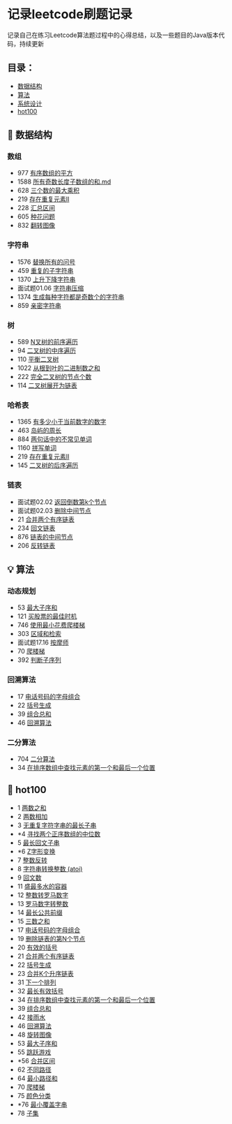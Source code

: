 # 记录leetcode刷题记录
记录自己在练习Leetcode算法题过程中的心得总结，以及一些题目的Java版本代码，持续更新

## 目录：
* [数据结构](#数据结构)
* [算法](#算法)
* [系统设计](#系统设计)
* [hot100](#hot100)

## :memo: <span id="数据结构">数据结构</span>

### 数组
* 977 [有序数组的平方](https://github.com/chenfachen/leetcode/blob/main/%E6%95%B0%E7%BB%84/977.%20%E6%9C%89%E5%BA%8F%E6%95%B0%E7%BB%84%E7%9A%84%E5%B9%B3%E6%96%B9.md)
* 1588 [所有奇数长度子数组的和.md](https://github.com/chenfachen/leetcode/blob/main/%E6%95%B0%E7%BB%84/1588.%E6%89%80%E6%9C%89%E5%A5%87%E6%95%B0%E9%95%BF%E5%BA%A6%E5%AD%90%E6%95%B0%E7%BB%84%E7%9A%84%E5%92%8C.md)
* 628 [三个数的最大乘积](https://github.com/chenfachen/leetcode/blob/main/%E6%95%B0%E7%BB%84/628.%E4%B8%89%E4%B8%AA%E6%95%B0%E7%9A%84%E6%9C%80%E5%A4%A7%E4%B9%98%E7%A7%AF.md)
* 219 [存在重复元素II](https://github.com/chenfachen/leetcode/blob/main/%E6%95%B0%E7%BB%84/219.%20%E5%AD%98%E5%9C%A8%E9%87%8D%E5%A4%8D%E5%85%83%E7%B4%A0II.md)
* 228 [汇总区间](https://github.com/chenfachen/leetcode/blob/main/%E6%95%B0%E7%BB%84/228.%E6%B1%87%E6%80%BB%E5%8C%BA%E9%97%B4.md)
* 605 [种花问题](https://github.com/chenfachen/leetcode/blob/main/%E6%95%B0%E7%BB%84/605.%E7%A7%8D%E8%8A%B1%E9%97%AE%E9%A2%98.md)
* 832 [翻转图像](https://github.com/chenfachen/leetcode/blob/main/%E6%95%B0%E7%BB%84/832.%E7%BF%BB%E8%BD%AC%E5%9B%BE%E5%83%8F.md)

### 字符串
* 1576 [替换所有的问号](https://github.com/chenfachen/leetcode/blob/main/%E5%AD%97%E7%AC%A6%E4%B8%B2/1576.%20%E6%9B%BF%E6%8D%A2%E6%89%80%E6%9C%89%E7%9A%84%E9%97%AE%E5%8F%B7.md)
* 459 [重复的子字符串](https://github.com/chenfachen/leetcode/tree/main/%E5%AD%97%E7%AC%A6%E4%B8%B2)
* 1370 [上升下降字符串](https://github.com/chenfachen/leetcode/blob/main/%E5%AD%97%E7%AC%A6%E4%B8%B2/1370.%E4%B8%8A%E5%8D%87%E4%B8%8B%E9%99%8D%E5%AD%97%E7%AC%A6%E4%B8%B2.md)
* 面试题01.06 [字符串压缩](https://github.com/chenfachen/leetcode/blob/main/%E5%AD%97%E7%AC%A6%E4%B8%B2/%E9%9D%A2%E8%AF%95%E9%A2%98%2001.06%E5%AD%97%E7%AC%A6%E4%B8%B2%E5%8E%8B%E7%BC%A9.md)
* 1374 [生成每种字符都是奇数个的字符串](https://github.com/chenfachen/leetcode/blob/main/%E5%AD%97%E7%AC%A6%E4%B8%B2/1374.%20%E7%94%9F%E6%88%90%E6%AF%8F%E7%A7%8D%E5%AD%97%E7%AC%A6%E9%83%BD%E6%98%AF%E5%A5%87%E6%95%B0%E4%B8%AA%E7%9A%84%E5%AD%97%E7%AC%A6%E4%B8%B2.md)
* 859 [亲密字符串](https://github.com/chenfachen/leetcode/blob/main/%E5%AD%97%E7%AC%A6%E4%B8%B2/859.%E4%BA%B2%E5%AF%86%E5%AD%97%E7%AC%A6%E4%B8%B2.md)

### 树
* 589 [N叉树的前序遍历](https://github.com/chenfachen/leetcode/blob/main/%E6%A0%91/589.N%E5%8F%89%E6%A0%91%E7%9A%84%E5%89%8D%E5%BA%8F%E9%81%8D%E5%8E%86.md)
* 94 [二叉树的中序遍历](https://github.com/chenfachen/leetcode/blob/main/%E6%A0%91/94.%E4%BA%8C%E5%8F%89%E6%A0%91%E7%9A%84%E4%B8%AD%E5%BA%8F%E9%81%8D%E5%8E%86.md)
* 110 [平衡二叉树](https://github.com/chenfachen/leetcode/blob/main/%E6%A0%91/110.%E5%B9%B3%E8%A1%A1%E4%BA%8C%E5%8F%89%E6%A0%91.md)
* 1022 [从根到叶的二进制数之和](https://github.com/chenfachen/leetcode/blob/main/%E6%A0%91/1022.%E4%BB%8E%E6%A0%B9%E5%88%B0%E5%8F%B6%E7%9A%84%E4%BA%8C%E8%BF%9B%E5%88%B6%E6%95%B0%E4%B9%8B%E5%92%8C.md)
* 222 [完全二叉树的节点个数](https://github.com/chenfachen/leetcode/blob/main/%E6%A0%91/222.%E5%AE%8C%E5%85%A8%E4%BA%8C%E5%8F%89%E6%A0%91%E7%9A%84%E8%8A%82%E7%82%B9%E4%B8%AA%E6%95%B0.md)
* 114 [二叉树展开为链表](https://github.com/chenfachen/leetcode/blob/main/%E6%A0%91/114.%E4%BA%8C%E5%8F%89%E6%A0%91%E5%B1%95%E5%BC%80%E4%B8%BA%E9%93%BE%E8%A1%A8.md)

### 哈希表
* 1365 [有多少小于当前数字的数字](https://github.com/chenfachen/leetcode/blob/main/%E5%93%88%E5%B8%8C%E8%A1%A8/1365.%E6%9C%89%E5%A4%9A%E5%B0%91%E5%B0%8F%E4%BA%8E%E5%BD%93%E5%89%8D%E6%95%B0%E5%AD%97%E7%9A%84%E6%95%B0%E5%AD%97.md)
* 463 [岛屿的周长](https://github.com/chenfachen/leetcode/blob/main/%E5%93%88%E5%B8%8C%E8%A1%A8/463.%20%E5%B2%9B%E5%B1%BF%E7%9A%84%E5%91%A8%E9%95%BF.md)
* 884 [两句话中的不常见单词](https://github.com/chenfachen/leetcode/blob/main/%E5%93%88%E5%B8%8C%E8%A1%A8/884.%20%E4%B8%A4%E5%8F%A5%E8%AF%9D%E4%B8%AD%E7%9A%84%E4%B8%8D%E5%B8%B8%E8%A7%81%E5%8D%95%E8%AF%8D.md)
* 1160 [拼写单词](https://github.com/chenfachen/leetcode/blob/main/%E5%93%88%E5%B8%8C%E8%A1%A8/1160.%E6%8B%BC%E5%86%99%E5%8D%95%E8%AF%8D.md)
* 219 [存在重复元素II](https://github.com/chenfachen/leetcode/blob/main/%E6%95%B0%E7%BB%84/219.%20%E5%AD%98%E5%9C%A8%E9%87%8D%E5%A4%8D%E5%85%83%E7%B4%A0II.md)
* 145 [二叉树的后序遍历](https://github.com/chenfachen/leetcode/blob/main/%E5%93%88%E5%B8%8C%E8%A1%A8/145.%E4%BA%8C%E5%8F%89%E6%A0%91%E7%9A%84%E5%90%8E%E5%BA%8F%E9%81%8D%E5%8E%86.md)

### 链表
* 面试题02.02 [返回倒数第k个节点](https://github.com/chenfachen/leetcode/blob/main/%E9%93%BE%E8%A1%A8/%E9%9D%A2%E8%AF%95%E9%A2%9802.02%E8%BF%94%E5%9B%9E%E5%80%92%E6%95%B0%E7%AC%AC%20k%20%E4%B8%AA%E8%8A%82%E7%82%B9.md)
* 面试题02.03 [删除中间节点](https://github.com/chenfachen/leetcode/blob/main/%E9%93%BE%E8%A1%A8/%E9%9D%A2%E8%AF%95%E9%A2%98%2002.03.%20%E5%88%A0%E9%99%A4%E4%B8%AD%E9%97%B4%E8%8A%82%E7%82%B9.md)
* 21 [合并两个有序链表](https://github.com/chenfachen/leetcode/blob/main/%E9%93%BE%E8%A1%A8/21.%E5%90%88%E5%B9%B6%E4%B8%A4%E4%B8%AA%E6%9C%89%E5%BA%8F%E9%93%BE%E8%A1%A8.md)
* 234 [回文链表](https://github.com/chenfachen/leetcode/blob/main/%E9%93%BE%E8%A1%A8/234.%E5%9B%9E%E6%96%87%E9%93%BE%E8%A1%A8.md)
* 876 [链表的中间节点](https://github.com/chenfachen/leetcode/blob/main/%E9%93%BE%E8%A1%A8/876.%E9%93%BE%E8%A1%A8%E7%9A%84%E4%B8%AD%E9%97%B4%E8%8A%82%E7%82%B9.md)
* 206 [反转链表](https://github.com/chenfachen/leetcode/blob/main/%E9%93%BE%E8%A1%A8/206.%E5%8F%8D%E8%BD%AC%E9%93%BE%E8%A1%A8.md)


## :bulb: <span id="算法">算法</span>

### 动态规划
* 53 [最大子序和](https://github.com/chenfachen/leetcode/blob/main/%E5%8A%A8%E6%80%81%E8%A7%84%E5%88%92/53.%E6%9C%80%E5%A4%A7%E5%AD%90%E5%BA%8F%E5%92%8C.md)
* 121 [买股票的最佳时机](https://github.com/chenfachen/leetcode/blob/main/%E5%8A%A8%E6%80%81%E8%A7%84%E5%88%92/121.%E4%B9%B0%E8%82%A1%E7%A5%A8%E7%9A%84%E6%9C%80%E4%BD%B3%E6%97%B6%E6%9C%BA.md)
* 746 [使用最小花费爬楼梯](https://github.com/chenfachen/leetcode/blob/main/%E5%8A%A8%E6%80%81%E8%A7%84%E5%88%92/746.%E4%BD%BF%E7%94%A8%E6%9C%80%E5%B0%8F%E8%8A%B1%E8%B4%B9%E7%88%AC%E6%A5%BC%E6%A2%AF.md)
* 303 [区域和检索](https://github.com/chenfachen/leetcode/blob/main/%E5%8A%A8%E6%80%81%E8%A7%84%E5%88%92/303.%20%E5%8C%BA%E5%9F%9F%E5%92%8C%E6%A3%80%E7%B4%A2.md)
* 面试题17.16 [按摩师](https://github.com/chenfachen/leetcode/blob/main/%E5%8A%A8%E6%80%81%E8%A7%84%E5%88%92/%E9%9D%A2%E8%AF%95%E9%A2%9817.16%20%E6%8C%89%E6%91%A9%E5%B8%88.md)
* 70 [爬楼梯](https://github.com/chenfachen/leetcode/blob/main/%E5%8A%A8%E6%80%81%E8%A7%84%E5%88%92/70.%E7%88%AC%E6%A5%BC%E6%A2%AF.md)
* 392 [判断子序列](https://github.com/chenfachen/leetcode/blob/main/%E5%8A%A8%E6%80%81%E8%A7%84%E5%88%92/392.%E5%88%A4%E6%96%AD%E5%AD%90%E5%BA%8F%E5%88%97.md)

### 回溯算法
* 17 [电话号码的字母组合](https://github.com/chenfachen/leetcode/blob/main/%E5%9B%9E%E6%BA%AF%E7%AE%97%E6%B3%95/17.%E7%94%B5%E8%AF%9D%E5%8F%B7%E7%A0%81%E7%9A%84%E5%AD%97%E6%AF%8D%E7%BB%84%E5%90%88.md)
* 22 [括号生成](https://github.com/chenfachen/leetcode/blob/main/%E5%9B%9E%E6%BA%AF%E7%AE%97%E6%B3%95/22.%20%E6%8B%AC%E5%8F%B7%E7%94%9F%E6%88%90.md)
* 39 [组合总和](https://github.com/chenfachen/leetcode/blob/main/%E5%9B%9E%E6%BA%AF%E7%AE%97%E6%B3%95/39.%E7%BB%84%E5%90%88%E6%80%BB%E5%92%8C.md)
* 46 [回溯算法](https://github.com/chenfachen/leetcode/blob/main/%E5%9B%9E%E6%BA%AF%E7%AE%97%E6%B3%95/46.%E5%85%A8%E6%8E%92%E5%88%97.md)

### 二分算法
* 704 [二分算法](https://github.com/chenfachen/leetcode/blob/main/%E4%BA%8C%E5%88%86%E6%9F%A5%E6%89%BE/704.%E4%BA%8C%E5%88%86%E6%9F%A5%E6%89%BE.md)
* 34 [在排序数组中查找元素的第一个和最后一个位置](https://github.com/chenfachen/leetcode/blob/main/%E4%BA%8C%E5%88%86%E6%9F%A5%E6%89%BE/34.%E5%9C%A8%E6%8E%92%E5%BA%8F%E6%95%B0%E7%BB%84%E4%B8%AD%E6%9F%A5%E6%89%BE%E5%85%83%E7%B4%A0%E7%9A%84%E7%AC%AC%E4%B8%80%E4%B8%AA%E5%92%8C%E6%9C%80%E5%90%8E%E4%B8%80%E4%B8%AA%E4%BD%8D%E7%BD%AE.md)

## :memo: <span id="hot100">hot100</span>
* 1 [两数之和](https://github.com/chenfachen/leetcode/blob/main/hot100/1.%E4%B8%A4%E6%95%B0%E4%B9%8B%E5%92%8C.md)
* 2 [两数相加](https://github.com/chenfachen/leetcode/blob/main/hot100/2.%E4%B8%A4%E6%95%B0%E7%9B%B8%E5%8A%A0.md)
* 3 [无重复字符字串的最长子串](https://github.com/chenfachen/leetcode/blob/main/hot100/3.%20%E6%97%A0%E9%87%8D%E5%A4%8D%E5%AD%97%E7%AC%A6%E7%9A%84%E6%9C%80%E9%95%BF%E5%AD%90%E4%B8%B2.md)
* \*4 [寻找两个正序数组的中位数](https://github.com/chenfachen/leetcode/blob/main/hot100/4*.%20%E5%AF%BB%E6%89%BE%E4%B8%A4%E4%B8%AA%E6%AD%A3%E5%BA%8F%E6%95%B0%E7%BB%84%E7%9A%84%E4%B8%AD%E4%BD%8D%E6%95%B0.md)
* 5 [最长回文子串](https://github.com/chenfachen/leetcode/blob/main/hot100/5.%20%E6%9C%80%E9%95%BF%E5%9B%9E%E6%96%87%E5%AD%90%E4%B8%B2.md)
* \*6 [Z字形变换](https://github.com/chenfachen/leetcode/blob/main/hot100/6*%20.z%E5%AD%97%E5%BD%A2%E5%8F%98%E6%8D%A2.md)
* 7 [整数反转](https://github.com/chenfachen/leetcode/blob/main/hot100/7.%20%E6%95%B4%E6%95%B0%E5%8F%8D%E8%BD%AC.md)
* 8 [字符串转换整数 (atoi)](https://github.com/chenfachen/leetcode/blob/main/hot100/8.%E5%AD%97%E7%AC%A6%E4%B8%B2%E8%BD%AC%E6%95%B4%E6%95%B0%EF%BC%88atoi%EF%BC%89.md)
* 9 [回文数](https://github.com/chenfachen/leetcode/blob/main/hot100/9.%E5%9B%9E%E6%96%87%E6%95%B0.md)
* 11 [盛最多水的容器](https://github.com/chenfachen/leetcode/blob/main/hot100/11.%E7%9B%9B%E6%9C%80%E5%A4%9A%E6%B0%B4%E7%9A%84%E5%AE%B9%E5%99%A8.md)
* 12 [整数转罗马数字](https://github.com/chenfachen/leetcode/blob/main/hot100/12.%E6%95%B4%E6%95%B0%E8%BD%AC%E7%BD%97%E9%A9%AC%E6%95%B0%E5%AD%97.md)
* 13 [罗马数字转整数](https://github.com/chenfachen/leetcode/blob/main/hot100/13.%E7%BD%97%E9%A9%AC%E6%95%B0%E5%AD%97%E8%BD%AC%E6%95%B4%E6%95%B0.md)
* 14 [最长公共前缀](https://github.com/chenfachen/leetcode/blob/main/hot100/14.%20%E6%9C%80%E9%95%BF%E5%85%AC%E5%85%B1%E5%89%8D%E7%BC%80.md)
* 15 [三数之和](https://github.com/chenfachen/leetcode/blob/main/hot100/15.%E4%B8%89%E6%95%B0%E4%B9%8B%E5%92%8C.md)
* 17 [电话号码的字母组合](https://github.com/chenfachen/leetcode/blob/main/%E5%9B%9E%E6%BA%AF%E7%AE%97%E6%B3%95/17.%E7%94%B5%E8%AF%9D%E5%8F%B7%E7%A0%81%E7%9A%84%E5%AD%97%E6%AF%8D%E7%BB%84%E5%90%88.md)
* 19 [删除链表的第N个节点](https://github.com/chenfachen/leetcode/blob/main/hot100/19.%E5%88%A0%E9%99%A4%E9%93%BE%E8%A1%A8%E7%9A%84%E5%80%92%E6%95%B0%E7%AC%ACN%E4%B8%AA%E8%8A%82%E7%82%B9.md)
* 20 [有效的括号](https://github.com/chenfachen/leetcode/blob/main/hot100/20.%E6%9C%89%E6%95%88%E7%9A%84%E6%8B%AC%E5%8F%B7.md)
* 21 [合并两个有序链表](https://github.com/chenfachen/leetcode/blob/main/hot100/21.%E5%90%88%E5%B9%B6%E4%B8%A4%E4%B8%AA%E6%9C%89%E5%BA%8F%E9%93%BE%E8%A1%A8.md)
* 22 [括号生成](https://github.com/chenfachen/leetcode/blob/main/%E5%9B%9E%E6%BA%AF%E7%AE%97%E6%B3%95/22.%20%E6%8B%AC%E5%8F%B7%E7%94%9F%E6%88%90.md)
* 23 [合并K个升序链表](https://github.com/chenfachen/leetcode/blob/main/hot100/23.%20%E5%90%88%E5%B9%B6k%E4%B8%AA%E5%8D%87%E5%BA%8F%E9%93%BE%E8%A1%A8.md)
* 31 [下一个排列](https://github.com/chenfachen/leetcode/blob/main/hot100/31.%E4%B8%8B%E4%B8%80%E4%B8%AA%E6%8E%92%E5%88%97.md)
* 32 [最长有效括号](https://github.com/chenfachen/leetcode/blob/main/hot100/32.%E6%9C%80%E9%95%BF%E6%9C%89%E6%95%88%E6%8B%AC%E5%8F%B7.md)
* 34 [在排序数组中查找元素的第一个和最后一个位置](https://github.com/chenfachen/leetcode/blob/main/%E4%BA%8C%E5%88%86%E6%9F%A5%E6%89%BE/34.%E5%9C%A8%E6%8E%92%E5%BA%8F%E6%95%B0%E7%BB%84%E4%B8%AD%E6%9F%A5%E6%89%BE%E5%85%83%E7%B4%A0%E7%9A%84%E7%AC%AC%E4%B8%80%E4%B8%AA%E5%92%8C%E6%9C%80%E5%90%8E%E4%B8%80%E4%B8%AA%E4%BD%8D%E7%BD%AE.md)
* 39 [组合总和](https://github.com/chenfachen/leetcode/blob/main/%E5%9B%9E%E6%BA%AF%E7%AE%97%E6%B3%95/39.%E7%BB%84%E5%90%88%E6%80%BB%E5%92%8C.md)
* 42 [接雨水](https://github.com/chenfachen/leetcode/blob/main/hot100/42.%E6%8E%A5%E9%9B%A8%E6%B0%B4.md)
* 46 [回溯算法](https://github.com/chenfachen/leetcode/blob/main/%E5%9B%9E%E6%BA%AF%E7%AE%97%E6%B3%95/46.%E5%85%A8%E6%8E%92%E5%88%97.md)
* 48 [旋转图像](https://github.com/chenfachen/leetcode/blob/main/hot100/48.%20%E6%97%8B%E8%BD%AC%E5%9B%BE%E5%83%8F.md)
* 53 [最大子序和](https://github.com/chenfachen/leetcode/blob/main/%E5%8A%A8%E6%80%81%E8%A7%84%E5%88%92/53.%E6%9C%80%E5%A4%A7%E5%AD%90%E5%BA%8F%E5%92%8C.md)
* 55 [跳跃游戏](https://github.com/chenfachen/leetcode/blob/main/hot100/55.%E8%B7%B3%E8%B7%83%E6%B8%B8%E6%88%8F.md)
* \*56 [合并区间](https://github.com/chenfachen/leetcode/blob/main/hot100/56.%E5%90%88%E5%B9%B6%E5%8C%BA%E9%97%B4.md)
* 62 [不同路径](https://github.com/chenfachen/leetcode/blob/main/hot100/62.%E4%B8%8D%E5%90%8C%E8%B7%AF%E5%BE%84.md)
* 64 [最小路径和](https://github.com/chenfachen/leetcode/blob/main/hot100/64.%20%E6%9C%80%E5%B0%8F%E8%B7%AF%E5%BE%84%E5%92%8C.md)
* 70 [爬楼梯](https://github.com/chenfachen/leetcode/blob/main/%E5%8A%A8%E6%80%81%E8%A7%84%E5%88%92/70.%E7%88%AC%E6%A5%BC%E6%A2%AF.md)
* 75 [颜色分类](https://github.com/chenfachen/leetcode/blob/main/hot100/75.%E9%A2%9C%E8%89%B2%E5%88%86%E7%B1%BB.md)
* \*76 [最小覆盖字串](https://github.com/chenfachen/leetcode/blob/main/hot100/76.%E6%9C%80%E5%B0%8F%E8%A6%86%E7%9B%96%E5%AD%90%E4%B8%B2.md)
* 78 [子集](https://github.com/chenfachen/leetcode/blob/main/hot100/78.%20%E5%AD%90%E9%9B%86.md)
